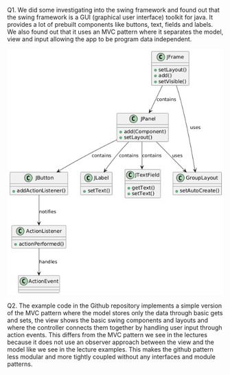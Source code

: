 Q1.
We did some investigating into the swing framework and found out that the swing framework is a GUI (graphical user interface) toolkit for java. It provides a lot of prebuilt components like buttons, text, fields and labels. We also found out that it uses an MVC pattern where it separates the model, view and input allowing the app to be program data independent.

![Alt text](ClassDiagram.png)


Q2.
The example code in the Github repository implements a simple version of the MVC pattern where the model stores only the data through basic gets and sets, the view shows the basic swing components and layouts and where the controller connects them together by handling user input through action events. This differs from the MVC pattern we see in the lectures because it does not use an observer approach between the view and the model like we see in the lecture examples. This makes the github pattern less modular and more tightly coupled without any interfaces and module patterns. 

